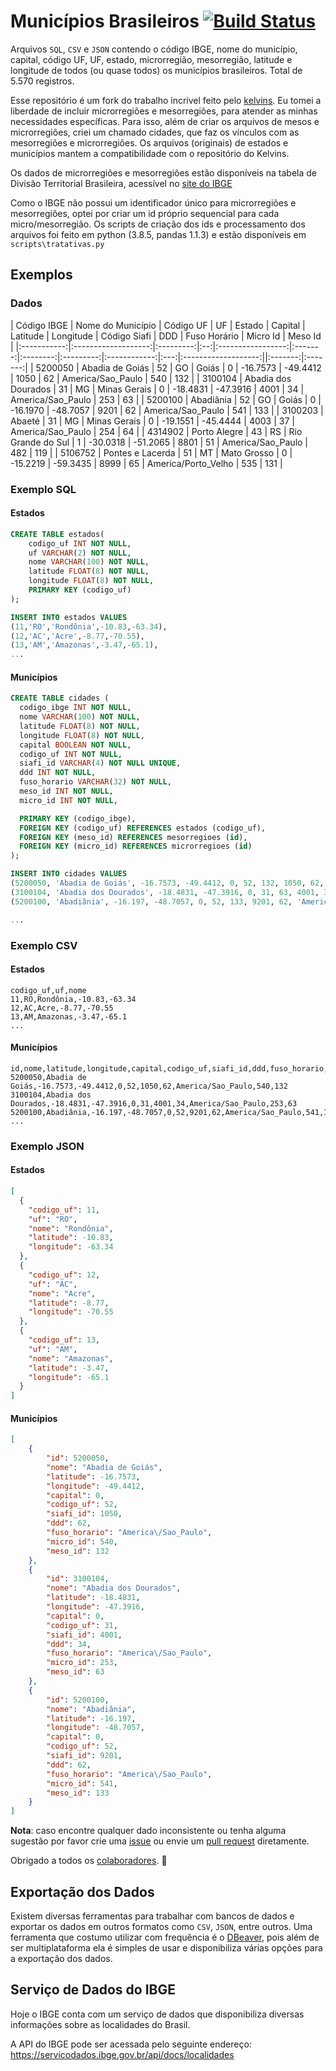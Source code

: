 # Municípios Brasileiros [![Build Status](https://app.travis-ci.com/pedrounes1/Municipios-Brasileiros.svg?branch=main)](https://app.travis-ci.com/pedrounes1/Municipios-Brasileiros)

Arquivos `SQL`, `CSV` e `JSON` contendo o código IBGE, nome do município, capital, código UF, UF, estado, microrregião, mesorregião, latitude e longitude de todos (ou quase todos) os municípios brasileiros. Total de 5.570 registros.

Esse repositório é um fork do trabalho incrível feito pelo [kelvins](https://github.com/kelvins/Municipios-Brasileiros). Eu tomei a liberdade de incluir microrregiões e mesorregiões, para atender as minhas necessidades específicas. Para isso, além de criar os arquivos de mesos e microrregiões, criei um chamado cidades, que faz os vínculos com as mesorregiões e microrregiões. Os arquivos (originais) de estados e municípios mantem a compatibilidade com o repositório do Kelvins.

Os dados de microrregiões e mesorregiões estão disponíveis na tabela de Divisão Territorial Brasileira, acessível no [site do IBGE](https://www.ibge.gov.br/geociencias/organizacao-do-territorio/estrutura-territorial/23701-divisao-territorial-brasileira.html?=&t=acesso-ao-produto)

Como o IBGE não possui um identificador único para microrregiões e mesorregiões, optei por criar um id próprio sequencial para cada micro/mesorregião. Os scripts de criação dos ids e processamento dos arquivos foi feito em python (3.8.5, pandas 1.1.3) e estão disponíveis em `scripts\tratativas.py`

## Exemplos

### Dados

| Código IBGE |  Nome do Município  | Código UF | UF |       Estado      | Capital | Latitude | Longitude | Código Siafi | DDD |     Fuso Horário    | Micro Id | Meso Id | 
|:-----------:|:-------------------:|:---------:|:--:|:-----------------:|:-------:|:--------:|:---------:|:------------:|:---:|:-------------------:||:-------:|:-------:|
|   5200050   | Abadia de Goiás     |     52    | GO | Goiás             |    0    | -16.7573 |  -49.4412 |     1050     |  62 | America/Sao_Paulo   |    540   |    132  |
|   3100104   | Abadia dos Dourados |     31    | MG | Minas Gerais      |    0    | -18.4831 |  -47.3916 |     4001     |  34 | America/Sao_Paulo   |    253   |     63  |
|   5200100   | Abadiânia           |     52    | GO | Goiás             |    0    | -16.1970 |  -48.7057 |     9201     |  62 | America/Sao_Paulo   |    541   |    133  |
|   3100203   | Abaeté              |     31    | MG | Minas Gerais      |    0    | -19.1551 |  -45.4444 |     4003     |  37 | America/Sao_Paulo   |    254   |     64  |
|   4314902   | Porto Alegre        |     43    | RS | Rio Grande do Sul |    1    | -30.0318 |  -51.2065 |     8801     |  51 | America/Sao_Paulo   |    482   |    119  |
|   5106752   | Pontes e Lacerda    |     51    | MT | Mato Grosso       |    0    | -15.2219 |  -59.3435 |     8999     |  65 | America/Porto_Velho |    535   |    131  |

### Exemplo SQL

#### Estados

```sql
CREATE TABLE estados(
    codigo_uf INT NOT NULL,
    uf VARCHAR(2) NOT NULL,
    nome VARCHAR(100) NOT NULL,
    latitude FLOAT(8) NOT NULL,
    longitude FLOAT(8) NOT NULL,
    PRIMARY KEY (codigo_uf)
);

INSERT INTO estados VALUES
(11,'RO','Rondônia',-10.83,-63.34),
(12,'AC','Acre',-8.77,-70.55),
(13,'AM','Amazonas',-3.47,-65.1),
...
```

#### Municípios

```sql
CREATE TABLE cidades (
  codigo_ibge INT NOT NULL,
  nome VARCHAR(100) NOT NULL,
  latitude FLOAT(8) NOT NULL,
  longitude FLOAT(8) NOT NULL,
  capital BOOLEAN NOT NULL,
  codigo_uf INT NOT NULL,
  siafi_id VARCHAR(4) NOT NULL UNIQUE,
  ddd INT NOT NULL,
  fuso_horario VARCHAR(32) NOT NULL,
  meso_id INT NOT NULL,
  micro_id INT NOT NULL,

  PRIMARY KEY (codigo_ibge),
  FOREIGN KEY (codigo_uf) REFERENCES estados (codigo_uf),
  FOREIGN KEY (meso_id) REFERENCES mesorregioes (id),
  FOREIGN KEY (micro_id) REFERENCES microrregioes (id)
);

INSERT INTO cidades VALUES
(5200050, 'Abadia de Goiás', -16.7573, -49.4412, 0, 52, 132, 1050, 62, 'America\/Sao_Paulo', 132, 540),
(3100104, 'Abadia dos Dourados', -18.4831, -47.3916, 0, 31, 63, 4001, 34, 'America\/Sao_Paulo', 63, 253),
(5200100, 'Abadiânia', -16.197, -48.7057, 0, 52, 133, 9201, 62, 'America\/Sao_Paulo', 133, 541),

...
```

### Exemplo CSV

#### Estados

```csv
codigo_uf,uf,nome
11,RO,Rondônia,-10.83,-63.34
12,AC,Acre,-8.77,-70.55
13,AM,Amazonas,-3.47,-65.1
...
```

#### Municípios

```csv
id,nome,latitude,longitude,capital,codigo_uf,siafi_id,ddd,fuso_horario,micro_id,meso_id
5200050,Abadia de Goiás,-16.7573,-49.4412,0,52,1050,62,America/Sao_Paulo,540,132
3100104,Abadia dos Dourados,-18.4831,-47.3916,0,31,4001,34,America/Sao_Paulo,253,63
5200100,Abadiânia,-16.197,-48.7057,0,52,9201,62,America/Sao_Paulo,541,133
...
```

### Exemplo JSON

#### Estados

```json
[
  {
    "codigo_uf": 11,
    "uf": "RO",
    "nome": "Rondônia",
    "latitude": -10.83,
    "longitude": -63.34
  },
  {
    "codigo_uf": 12,
    "uf": "AC",
    "nome": "Acre",
    "latitude": -8.77,
    "longitude": -70.55
  },
  {
    "codigo_uf": 13,
    "uf": "AM",
    "nome": "Amazonas",
    "latitude": -3.47,
    "longitude": -65.1
  }
]
```

#### Municípios

```json
[
    {
        "id": 5200050,
        "nome": "Abadia de Goiás",
        "latitude": -16.7573,
        "longitude": -49.4412,
        "capital": 0,
        "codigo_uf": 52,
        "siafi_id": 1050,
        "ddd": 62,
        "fuso_horario": "America\/Sao_Paulo",
        "micro_id": 540,
        "meso_id": 132
    },
    {
        "id": 3100104,
        "nome": "Abadia dos Dourados",
        "latitude": -18.4831,
        "longitude": -47.3916,
        "capital": 0,
        "codigo_uf": 31,
        "siafi_id": 4001,
        "ddd": 34,
        "fuso_horario": "America\/Sao_Paulo",
        "micro_id": 253,
        "meso_id": 63
    },
    {
        "id": 5200100,
        "nome": "Abadiânia",
        "latitude": -16.197,
        "longitude": -48.7057,
        "capital": 0,
        "codigo_uf": 52,
        "siafi_id": 9201,
        "ddd": 62,
        "fuso_horario": "America\/Sao_Paulo",
        "micro_id": 541,
        "meso_id": 133
    }
]
```


**Nota**: caso encontre qualquer dado inconsistente ou tenha alguma sugestão por favor crie uma [issue](https://github.com/pedrounes1/Municipios-Brasileiros/issues) ou envie um [pull request](https://github.com/pedrounes1/Municipios-Brasileiros/pulls) diretamente. 

Obrigado a todos os [colaboradores](https://github.com/kelvins/Municipios-Brasileiros/graphs/contributors). :raised_hands:

## Exportação dos Dados

Existem diversas ferramentas para trabalhar com bancos de dados e exportar os dados em outros formatos como `CSV`, `JSON`, entre outros.
Uma ferramenta que costumo utilizar com frequência é o [DBeaver](https://dbeaver.io/), pois além de ser multiplataforma ela é simples de usar e disponibiliza várias opções para a exportação dos dados.

## Serviço de Dados do IBGE

Hoje o IBGE conta com um serviço de dados que disponibiliza diversas informações sobre as localidades do Brasil.

A API do IBGE pode ser acessada pelo seguinte endereço: https://servicodados.ibge.gov.br/api/docs/localidades
